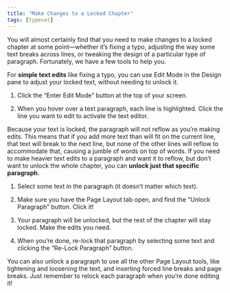 ```yaml
---
title: "Make Changes to a Locked Chapter"
tags: [typeset]
---
```

 
<html><body><section data-type="chapter" class="hsecchapter" data-hederis-type="hsecchapter" id="locked-changes" data-pi-attrs="id: locked-changes; data-tags: typeset;" role="doc-chapter" data-tags="typeset" data-author-name=" " data-book-title=" " title="Make Changes to a Locked Chapter"><p class="hblkp" data-hederis-type="hblkp" id="pRxLDecXy">You will almost certainly find that you need to make changes to a locked chapter at some point&#8212;whether it&#8217;s fixing a typo, adjusting the way some text breaks across lines, or tweaking the design of a particular type of paragraph. Fortunately, we have a few tools to help you.</p><p class="hblkp" data-hederis-type="hblkp" id="pTFgsTznP">For <strong data-hederis-type="hspanstrong" id="pCMot3k9P">simple text edits</strong> like fixing a typo, you can use Edit Mode in the Design pane to adjust your locked text, without needing to unlock it. </p><ol class="hwprnumlist" data-hederis-type="hwprnumlist" id="pg2Nq1NnE"><li class="hblkoli" data-hederis-type="hblkoli" id="liHiI1qsqb"><p class="hblkoli" data-hederis-type="hblklip" id="pIDJngTVn">Click the &#8220;Enter Edit Mode&#8221; button at the top of your screen.</p></li><li class="hblkoli" data-hederis-type="hblkoli" id="liMiCcS5Bf"><p class="hblkoli" data-hederis-type="hblklip" id="pluopBAsK">When you hover over a text paragraph, each line is highlighted. Click the line you want to edit to activate the text editor.</p></li></ol><p class="hblkp" data-hederis-type="hblkp" id="pSdixgmSv">Because your text is locked, the paragraph will not reflow as you&#8217;re making edits. This means that if you add more text than will fit on the current line, that text will break to the next line, but none of the other lines will reflow to accommodate that, causing a jumble of words on top of words. If you need to make heavier text edits to a paragraph and want it to reflow, but don&#8217;t want to unlock the whole chapter, you can <strong class="hspanstrong" data-hederis-type="hspanstrong" id="p3psGIAkK">unlock just that specific paragraph</strong>.</p><ol class="hwprnumlist" data-hederis-type="hwprnumlist" id="pakh7fZB7"><li class="hblkoli" data-hederis-type="hblkoli" id="liXP7wbXsc"><p class="hblkoli" data-hederis-type="hblklip" id="pHHBJuFUC">Select some text in the paragraph (it doesn&#8217;t matter which text).</p></li><li class="hblkoli" data-hederis-type="hblkoli" id="liA7AWFT7l"><p class="hblkoli" data-hederis-type="hblklip" id="pwowIEABp">Make sure you have the Page Layout tab open, and find the &#8220;Unlock Paragraph&#8221; button. Click it!</p></li><li class="hblkoli" data-hederis-type="hblkoli" id="lixqgFsxAP"><p class="hblkoli" data-hederis-type="hblklip" id="pDrWflEPU">Your paragraph will be unlocked, but the rest of the chapter will stay locked. Make the edits you need.</p></li><li class="hblkoli" data-hederis-type="hblkoli" id="li9z6843o7"><p class="hblkoli" data-hederis-type="hblklip" id="pwKIx19Lt">When you&#8217;re done, re-lock that paragraph by selecting some text and clicking the &#8220;Re-Lock Paragraph&#8221; button.</p></li></ol><p class="hblkp" data-hederis-type="hblkp" id="pNDtuqpwt">You can also unlock a paragraph to use all the other Page Layout tools, like tightening and loosening the text, and inserting forced line breaks and page breaks. Just remember to relock each paragraph when you&#8217;re done editing it!</p></section></body></html>
